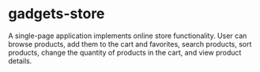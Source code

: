 # gadgets-store
A single-page application implements online store functionality. User can browse products, add them to the cart and favorites, search products, sort products, change the quantity of products in the cart, and view product details.
